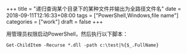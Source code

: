 +++
title = "递归查询某个目录下的某种文件并输出为全路径文件名"
date = 2018-09-11T12:16:33+08:00
tags = ["PowerShell,Windows,file name"]
categories = ["work"]
draft = false
+++

用管理员权限启动PowerShell，然后执行以下脚本：

    Get-ChildItem -Recurse *.dll -path c:\test|%{$_.FullName}